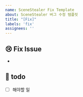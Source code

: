 ```yaml
---
name: SceneStealer Fix Template
about: SceneStealer 버그 수정 템플릿
title: "[Fix]"
labels: 'fix'
assignees: ''
---
```


## 😢 Fix Issue
<!-- 버그 수정 내역을 작성해주세요 -->
<!-- 스크린 샷, 작동 환경 (OS, device 등)과 관련이 있다면 추가해주세요 -->
- 

## 📝 todo
- [ ] 해야할 일
